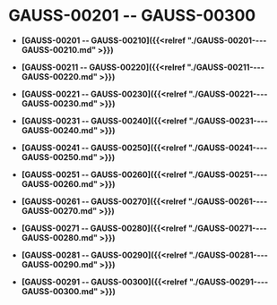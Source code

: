 # GAUSS-00201 -- GAUSS-00300

-   **[GAUSS-00201 -- GAUSS-00210]({{<relref "./GAUSS-00201----GAUSS-00210.md" >}})**

-   **[GAUSS-00211 -- GAUSS-00220]({{<relref "./GAUSS-00211----GAUSS-00220.md" >}})**

-   **[GAUSS-00221 -- GAUSS-00230]({{<relref "./GAUSS-00221----GAUSS-00230.md" >}})**

-   **[GAUSS-00231 -- GAUSS-00240]({{<relref "./GAUSS-00231----GAUSS-00240.md" >}})**

-   **[GAUSS-00241 -- GAUSS-00250]({{<relref "./GAUSS-00241----GAUSS-00250.md" >}})**

-   **[GAUSS-00251 -- GAUSS-00260]({{<relref "./GAUSS-00251----GAUSS-00260.md" >}})**

-   **[GAUSS-00261 -- GAUSS-00270]({{<relref "./GAUSS-00261----GAUSS-00270.md" >}})**

-   **[GAUSS-00271 -- GAUSS-00280]({{<relref "./GAUSS-00271----GAUSS-00280.md" >}})**

-   **[GAUSS-00281 -- GAUSS-00290]({{<relref "./GAUSS-00281----GAUSS-00290.md" >}})**

-   **[GAUSS-00291 -- GAUSS-00300]({{<relref "./GAUSS-00291----GAUSS-00300.md" >}})**
